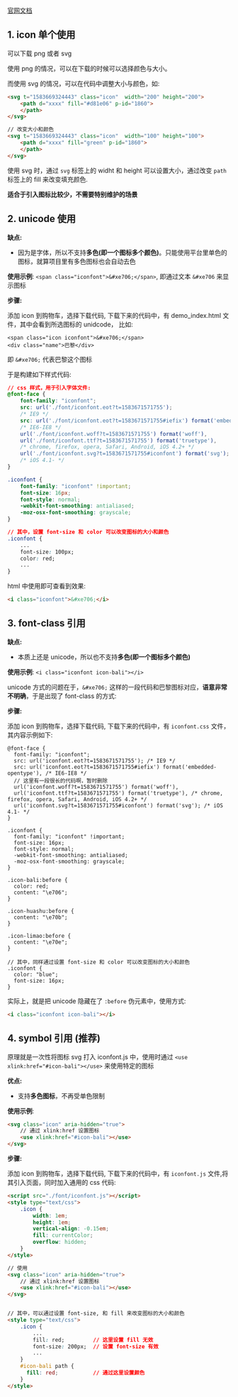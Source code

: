 
[官网文档](https://www.iconfont.cn/help/detail?spm=a313x.7781069.1998910419.d8d11a391&helptype=code)

## 1. icon 单个使用

可以下载 png 或者 svg  

使用 png 的情况，可以在下载的时候可以选择颜色与大小。  

而使用 svg 的情况，可以在代码中调整大小与颜色，如:  

```html
<svg t="1583669324443" class="icon"  width="200" height="200">
    <path d="xxxx" fill="#d81e06" p-id="1860">
    </path>
</svg>

// 改变大小和颜色
<svg t="1583669324443" class="icon"  width="100" height="100">
    <path d="xxxx" fill="green" p-id="1860">
    </path>
</svg>
```

使用 svg 时，通过 `svg` 标签上的 widht 和 height 可以设置大小，通过改变 `path` 标签上的 fill 来改变填充颜色.

**适合于引入图标比较少，不需要特别维护的场景**

## 2. unicode 使用

**缺点:**
- 因为是字体，所以不支持**多色(即一个图标多个颜色)**。只能使用平台里单色的图标，就算项目里有多色图标也会自动去色

**使用示例**: `<span class="iconfont">&#xe706;</span>`, 即通过文本 `&#xe706` 来显示图标

**步骤:**  

添加 icon 到购物车，选择下载代码, 下载下来的代码中，有 demo_index.html 文件，其中会看到所选图标的 unidcode， 比如:  

```
<span class="icon iconfont">&#xe706;</span>
<div class="name">巴黎</div>
```

即 `&#xe706;` 代表巴黎这个图标

于是构建如下样式代码:  
```css
// css 样式，用于引入字体文件: 
@font-face {
    font-family: "iconfont";
    src: url('./font/iconfont.eot?t=1583671571755');
    /* IE9 */
    src: url('./font/iconfont.eot?t=1583671571755#iefix') format('embedded-opentype'),
    /* IE6-IE8 */
    url('./font/iconfont.woff?t=1583671571755') format('woff'),
    url('./font/iconfont.ttf?t=1583671571755') format('truetype'),
    /* chrome, firefox, opera, Safari, Android, iOS 4.2+ */
    url('./font/iconfont.svg?t=1583671571755#iconfont') format('svg');
    /* iOS 4.1- */
}

.iconfont {
    font-family: "iconfont" !important;
    font-size: 16px;
    font-style: normal;
    -webkit-font-smoothing: antialiased;
    -moz-osx-font-smoothing: grayscale;
}

// 其中，设置 font-size 和 color 可以改变图标的大小和颜色
.iconfont {
    ...
    font-size: 100px;
    color: red;
    ...
}
```

html 中使用即可查看到效果:  
```html
<i class="iconfont">&#xe706;</i>
```

## 3. font-class 引用

**缺点:**
- 本质上还是 unicode，所以也不支持**多色(即一个图标多个颜色)**

**使用示例**: `<i class="iconfont icon-bali"></i>`

unicode 方式的问题在于，`&#xe706;` 这样的一段代码和巴黎图标对应，**语意非常不明确**，于是出现了 font-class 的方式:  

**步骤:**  

添加 icon 到购物车，选择下载代码, 下载下来的代码中，有 `iconfont.css` 文件，其内容示例如下:  

```
@font-face {
  font-family: "iconfont";
  src: url('iconfont.eot?t=1583671571755'); /* IE9 */
  src: url('iconfont.eot?t=1583671571755#iefix') format('embedded-opentype'), /* IE6-IE8 */
  // 这里有一段很长的代码啊，暂时删除
  url('iconfont.woff?t=1583671571755') format('woff'),
  url('iconfont.ttf?t=1583671571755') format('truetype'), /* chrome, firefox, opera, Safari, Android, iOS 4.2+ */
  url('iconfont.svg?t=1583671571755#iconfont') format('svg'); /* iOS 4.1- */
}

.iconfont {
  font-family: "iconfont" !important;
  font-size: 16px;
  font-style: normal;
  -webkit-font-smoothing: antialiased;
  -moz-osx-font-smoothing: grayscale;
}

.icon-bali:before {
  color: red;
  content: "\e706";
}

.icon-huashu:before {
  content: "\e70b";
}

.icon-limao:before {
  content: "\e70e";
}

// 其中，同样通过设置 font-size 和 color 可以改变图标的大小和颜色
.iconfont {
  color: "blue";
  font-size: 16px;
}
```
实际上，就是把 unicode 隐藏在了 `:before` 伪元素中，使用方式:  

```html
<i class="iconfont icon-bali"></i>
```

## 4. symbol 引用 (推荐)

原理就是一次性将图标 svg 打入 iconfont.js 中，使用时通过 `<use xlink:href="#icon-bali"></use>` 来使用特定的图标

**优点:**  
- 支持**多色图标**，不再受单色限制


**使用示例**:  
```html
<svg class="icon" aria-hidden="true">
    // 通过 xlink:href 设置图标
    <use xlink:href="#icon-bali"></use>
</svg>
```

**步骤:**  

添加 icon 到购物车，选择下载代码, 下载下来的代码中，有 `iconfont.js` 文件,将其引入页面，同时加入通用的 css 代码:  

```html
<script src="./font/iconfont.js"></script>
<style type="text/css">
    .icon {
        width: 1em;
        height: 1em;
        vertical-align: -0.15em;
        fill: currentColor;
        overflow: hidden;
    }
</style>

// 使用
<svg class="icon" aria-hidden="true">
    // 通过 xlink:href 设置图标
    <use xlink:href="#icon-bali"></use>
</svg>


// 其中，可以通过设置 font-size, 和 fill 来改变图标的大小和颜色
<style type="text/css">
    .icon {
        ...
        fill: red;         // 这里设置 fill 无效
        font-size: 200px;  // 设置 font-size 有效
        ...
    }
    #icon-bali path {
      fill: red;           // 通过这里设置颜色
    }
</style>
```

